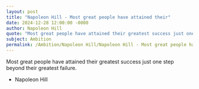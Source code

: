 ```yaml
---
layout: post
title: "Napoleon Hill - Most great people have attained their"
date: 2024-12-28 12:00:00 -0000
author: Napoleon Hill
quote: "Most great people have attained their greatest success just one step beyond their greatest failure."
subject: Ambition
permalink: /Ambition/Napoleon Hill/Napoleon Hill - Most great people have attained their
---
```


Most great people have attained their greatest success just one step beyond their greatest failure.

- Napoleon Hill
